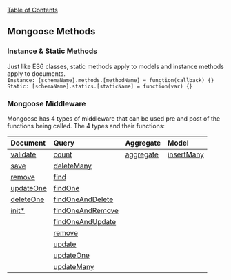 [Table of Contents](https://github.com/logantscott/june2020_reading)

## Mongoose Methods

### Instance & Static Methods
Just like ES6 classes, static methods apply to models and instance methods apply to documents.   
```Instance: [schemaName].methods.[methodName] = function(callback) {}```  
```Static: [schemaName].statics.[staticName] = function(var) {}```  

### Mongoose Middleware
Mongoose has 4 types of middleware that can be used pre and post of the functions being called. The 4 types and their functions:

| Document | Query | Aggregate | Model |
| :--- | :--- | :--- | :--- |
| [validate](https://mongoosejs.com/docs/api/document.html#document_Document-validate) | [count](https://mongoosejs.com/docs/api.html#query_Query-count) | [aggregate](https://mongoosejs.com/docs/api.html#model_Model.aggregate) | [insertMany](https://mongoosejs.com/docs/api.html#model_Model.insertMany) |
| [save](https://mongoosejs.com/docs/api/model.html#model_Model-save) | [deleteMany](https://mongoosejs.com/docs/api.html#query_Query-deleteMany) | | |
| [remove](https://mongoosejs.com/docs/api/model.html#model_Model-remove) | [find](https://mongoosejs.com/docs/api.html#query_Query-find) | | |
| [updateOne](https://mongoosejs.com/docs/api/document.html#document_Document-updateOne) | [findOne](https://mongoosejs.com/docs/api.html#query_Query-findOne) | | |
| [deleteOne](https://mongoosejs.com/docs/api/model.html#model_Model-deleteOne) | [findOneAndDelete](https://mongoosejs.com/docs/api.html#query_Query-findOneAndRemove) | | |
| [init*](https://mongoosejs.com/docs/api/document.html#document_Document-init) | [findOneAndRemove](https://mongoosejs.com/docs/api.html#query_Query-findOneAndRemove) | | |
| | [findOneAndUpdate](https://mongoosejs.com/docs/api.html#query_Query-findOneAndUpdate) | | |
| | [remove](https://mongoosejs.com/docs/api.html#model_Model.remove) | | |
| | [update](https://mongoosejs.com/docs/api.html#query_Query-update) | | |
| | [updateOne](https://mongoosejs.com/docs/api.html#query_Query-updateOne) | | |
| | [updateMany](https://mongoosejs.com/docs/api.html#query_Query-updateMany) | | |